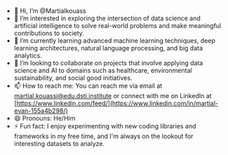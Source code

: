 - 👋 Hi, I’m @Martialkouass
- 👀 I’m interested in exploring the intersection of data science and artificial intelligence to solve real-world problems and make meaningful contributions to society.
- 🌱 I’m currently learning advanced machine learning techniques, deep learning architectures, natural language processing, and big data analytics.
- 💞️ I’m looking to collaborate on projects that involve applying data science and AI to domains such as healthcare, environmental sustainability, and social good initiatives.
- 📫 How to reach me: You can reach me via email at martial.kouassi@edu.dsti.institute or connect with me on LinkedIn at [https://www.linkedin.com/feed/](https://www.linkedin.com/in/martial-evan-155a4b298/)
- 😄 Pronouns: He/Him
- ⚡ Fun fact: I enjoy experimenting with new coding libraries and frameworks in my free time, and I'm always on the lookout for interesting datasets to analyze.

<!---
Martialkouass/Martialkouass is a ✨ special ✨ repository because its `README.md` (this file) appears on your GitHub profile.
You can click the Preview link to take a look at your changes.
--->
